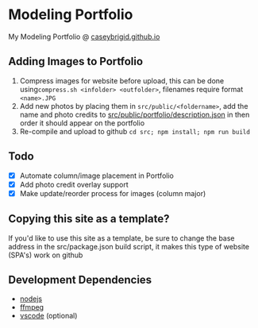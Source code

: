 # Modeling Portfolio

My Modeling Portfolio @ [caseybrigid.github.io](https://caseybrigid.github.io)

## Adding Images to Portfolio
1. Compress images for website before upload, this can be done using`compress.sh <infolder> <outfolder>`, filenames require format `<name>.JPG`
2. Add new photos by placing them in `src/public/<foldername>`, add the name and photo credits to [src/public/portfolio/description.json](src/public/portfolio/description.json) in then order it should appear on the portfolio
3. Re-compile and upload to github `cd src; npm install; npm run build`

## Todo
- [x] Automate column/image placement in Portfolio
- [x] Add photo credit overlay support
- [x] Make update/reorder process for images (column major)

## Copying this site as a template?
If you'd like to use this site as a template, be sure to change the base address in the src/package.json build script, it makes this type of website (SPA's) work on github

## Development Dependencies
- [nodejs](https://nodejs.org/en)
- [ffmpeg](https://ffmpeg.org/)
- [vscode](https://code.visualstudio.com/download) (optional)




